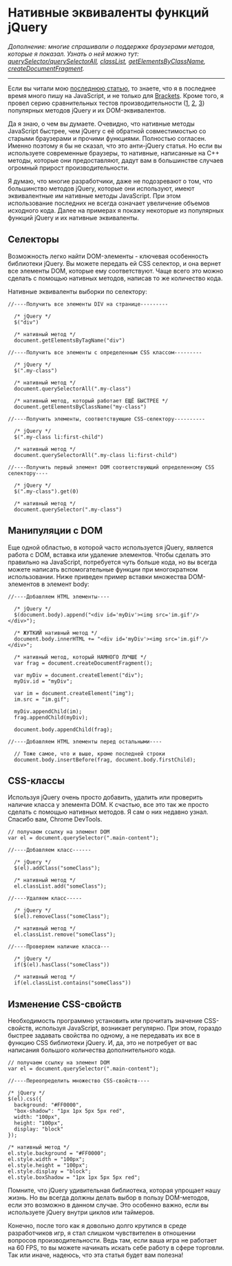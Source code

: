 # Нативные эквиваленты функций jQuery

*Дополнение: многие спрашивали о поддержке браузерами методов, которые я
показал. Узнать о ней можно тут: [querySelector/querySelectorAll][1],
[classList][2], [getElementsByClassName][3], [createDocumentFragment][4].*

---

Если вы читали мою [последнюю статью][5], то знаете, что я в последнее
время много пишу на JavaScript, и не только для [Brackets][6]. Кроме того, я
провел серию сравнительных тестов производительности ([1][7], [2][8], [3][9])
популярных методов jQuery и их DOM-эквивалентов.

Да  я знаю, о чем вы думаете. Очевидно, что нативные методы JavaScript
быстрее, чем jQuery с её обратной совместимостью со старыми браузерами и
прочими функциями. Полностью согласен. Именно поэтому я бы не сказал, что это
анти-jQuery статья. Но если вы используете современные браузеры, то нативные,
написанные на C++ методы, которые они предоставляют, дадут вам в большинстве
случаев огромный прирост производительности.

Я думаю, что многие разработчики, даже не подозревают о том, что большинство
методов jQuery, которые они используют, имеют эквивалентные им нативные методы
JavaScript. При этом использование последних не всегда означает увеличение
объемов исходного кода. Далее на примерах я покажу некоторые из популярных
функций jQuery и их нативные эквиваленты.

## Селекторы

Возможность легко найти DOM-элементы - ключевая особенность библиотеки jQuery.
Вы можете передать ей CSS селектор, и она вернет все элементы DOM, которые ему
соответствуют. Чаще всего это можно сделать с помощью нативных методов,
написав то же количество кода.

Нативные эквиваленты выборки по селектору:

    //----Получить все элементы DIV на странице---------

      /* jQuery */
      $("div")

      /* нативный метод */
      document.getElementsByTagName("div")

    //----Получить все элементы с определенным CSS классом---------

      /* jQuery */
      $(".my-class")

      /* нативный метод */
      document.querySelectorAll(".my-class")

      /* нативный метод, который работает ЕЩЁ БЫСТРЕЕ */
      document.getElementsByClassName("my-class")

    //----Получить элементы, соответствующие CSS-селектору----------

      /* jQuery */
      $(".my-class li:first-child")

      /* нативный метод */
      document.querySelectorAll(".my-class li:first-child")

    //----Получить первый элемент DOM соответствующий определенному CSS селектору----

      /* jQuery */
      $(".my-class").get(0)

      /* нативный метод */
      document.querySelector(".my-class")

## Манипуляции с DOM

Еще одной областью, в которой часто используется jQuery, является работа с
DOM, вставка или удаление элементов. Чтобы сделать это правильно на
JavaScript, потребуется чуть больше кода, но вы всегда можете написать
вспомогательные функции при многократном использовании. Ниже приведен пример
вставки множества DOM-элементов в элемент body:

    //----Добавляем HTML элементы----

      /* jQuery */
      $(document.body).append("<div id='myDiv'><img src='im.gif'/></div>");

      /* ЖУТКИЙ нативный метод */
      document.body.innerHTML += "<div id='myDiv'><img src='im.gif'/></div>";

      /* нативный метод, который НАМНОГО ЛУЧШЕ */
      var frag = document.createDocumentFragment();

      var myDiv = document.createElement("div");
      myDiv.id = "myDiv";

      var im = document.createElement("img");
      im.src = "im.gif";

      myDiv.appendChild(im);
      frag.appendChild(myDiv);

      document.body.appendChild(frag);

    //----Добавляем HTML элементы перед остальными----

      // Тоже самое, что и выше, кроме последней строки
      document.body.insertBefore(frag, document.body.firstChild);

## CSS-классы

Используя jQuery очень просто добавить, удалить или проверить наличие класса
у элемента DOM. К счастью, все это так же просто сделать с помощью нативных
методов. Я сам о них недавно узнал. Спасибо вам, Chrome DevTools.

    // получаем ссылку на элемент DOM
    var el = document.querySelector(".main-content");

    //----Добавляем класс------

      /* jQuery */
      $(el).addClass("someClass");

      /* нативный метод */
      el.classList.add("someClass");

    //----Удаляем класс-----

      /* jQuery */
      $(el).removeClass("someClass");

      /* нативный метод */
      el.classList.remove("someClass");

    //----Проверяем наличие класса---

      /* jQuery */
      if($(el).hasClass("someClass"))

      /* нативный метод */
      if(el.classList.contains("someClass"))

## Изменение CSS-свойств

Необходимость программно установить или прочитать значение CSS-свойств,
используя JavaScript, возникает регулярно. При этом, гораздо быстрее задавать
свойства по одному, а не передавать их все в функцию CSS библиотеки jQuery. И,
да, это не потребует от вас написания большого количества дополнительного кода.

    // получаем ссылку на элемент DOM
    var el = document.querySelector(".main-content");

    //----Переопределить множество CSS-свойств----

    /* jQuery */
    $(el).css({
      background: "#FF0000",
      "box-shadow": "1px 1px 5px 5px red",
      width: "100px",
      height: "100px",
      display: "block"
    });

    /* нативный метод */
    el.style.background = "#FF0000";
    el.style.width = "100px";
    el.style.height = "100px";
    el.style.display = "block";
    el.style.boxShadow = "1px 1px 5px 5px red";

Помните, что jQuery удивительная библиотека, которая упрощает нашу жизнь. Но
вы всегда должны делать выбор в пользу DOM-методов, если это возможно в данном
случае. Это особенно важно, если вы используете jQuery внутри циклов или
таймеров.

Конечно, после того как я довольно долго крутился в среде разработчиков игр,
я стал слишком чувствителен в отношении вопросов производительности. Ведь там,
если ваша игра не работает на 60 FPS, то вы можете начинать искать себе работу
в сфере торговли. Так или иначе, надеюсь, что эта статья будет вам полезна!


[1]: http://caniuse.com/#search=queryselector
[2]: http://caniuse.com/#search=classlist
[3]: http://caniuse.com/#search=getelementsbyclassname
[4]: http://www.quirksmode.org/dom/w3c_core.html#miscellaneous
[5]: http://www.leebrimelow.com/responsive-design-with-adobe-brackets/
[6]: http://brackets.io/
[7]: http://jsperf.com/jquery-css-vs-native-dom
[8]: http://jsperf.com/jquery-vs-document-queryselector
[9]: http://jsperf.com/innertext-vs-fragment

